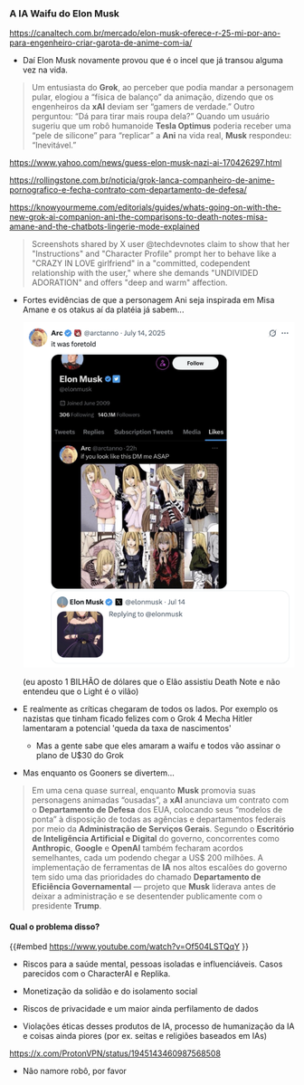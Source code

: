 ### A IA Waifu do Elon Musk

<https://canaltech.com.br/mercado/elon-musk-oferece-r-25-mi-por-ano-para-engenheiro-criar-garota-de-anime-com-ia/>

- Daí Elon Musk novamente provou que é o incel que já transou alguma vez na vida.

> Um entusiasta do **Grok**, ao perceber que podia mandar a personagem pular, elogiou a “física de balanço” da animação, dizendo que os engenheiros da **xAI** deviam ser “gamers de verdade.” Outro perguntou: “Dá para tirar mais roupa dela?” Quando um usuário sugeriu que um robô humanoide **Tesla Optimus** poderia receber uma “pele de silicone” para “replicar” a **Ani** na vida real, **Musk** respondeu: “Inevitável.”

<https://www.yahoo.com/news/guess-elon-musk-nazi-ai-170426297.html>

<https://rollingstone.com.br/noticia/grok-lanca-companheiro-de-anime-pornografico-e-fecha-contrato-com-departamento-de-defesa/>

<https://knowyourmeme.com/editorials/guides/whats-going-on-with-the-new-grok-ai-companion-ani-the-comparisons-to-death-notes-misa-amane-and-the-chatbots-lingerie-mode-explained>

> Screenshots shared by X user @techdevnotes claim to show that her "Instructions" and "Character Profile" prompt her to behave like a "CRAZY IN LOVE girlfriend" in a "committed, codependent relationship with the user," where she demands "UNDIVIDED ADORATION" and offers "deep and warm" affection.

- Fortes evidências de que a personagem Ani seja inspirada em Misa Amane e os otakus aí da platéia já sabem...

  ![image.png](./ani_grok/image.png)

  (eu aposto 1 BILHÃO de dólares que o Elão assistiu Death Note e não entendeu que o Light é o vilão)
- E realmente as críticas chegaram de todos os lados. Por exemplo os nazistas que tinham ficado felizes com o Grok 4 Mecha Hitler lamentaram a potencial 'queda da taxa de nascimentos'
  - Mas a gente sabe que eles amaram a waifu e todos vão assinar o plano de U$30 do Grok

- Mas enquanto os Gooners se divertem...

> Em uma cena quase surreal, enquanto **Musk** promovia suas personagens animadas “ousadas”, a **xAI** anunciava um contrato com o **Departamento de Defesa** dos EUA, colocando seus “modelos de ponta” à disposição de todas as agências e departamentos federais por meio da **Administração de Serviços Gerais**. Segundo o **Escritório de Inteligência Artificial e Digital** do governo, concorrentes como **Anthropic**, **Google** e **OpenAI** também fecharam acordos semelhantes, cada um podendo chegar a US$ 200 milhões. A implementação de ferramentas de **IA** nos altos escalões do governo tem sido uma das prioridades do chamado **Departamento de Eficiência Governamental** — projeto que **Musk** liderava antes de deixar a administração e se desentender publicamente com o presidente **Trump**.

#### Qual o problema disso?

{{#embed https://www.youtube.com/watch?v=Of504LSTQqY }}

- Riscos para a saúde mental, pessoas isoladas e influenciáveis. Casos parecidos com o CharacterAI e Replika.
- Monetização da solidão e do isolamento social

- Riscos de privacidade e um maior ainda perfilamento de dados
- Violações éticas desses produtos de IA, processo de humanização da IA e coisas ainda piores (por ex. seitas e religiões baseados em IAs)

<https://x.com/ProtonVPN/status/1945143460987568508>

- Não namore robô, por favor
